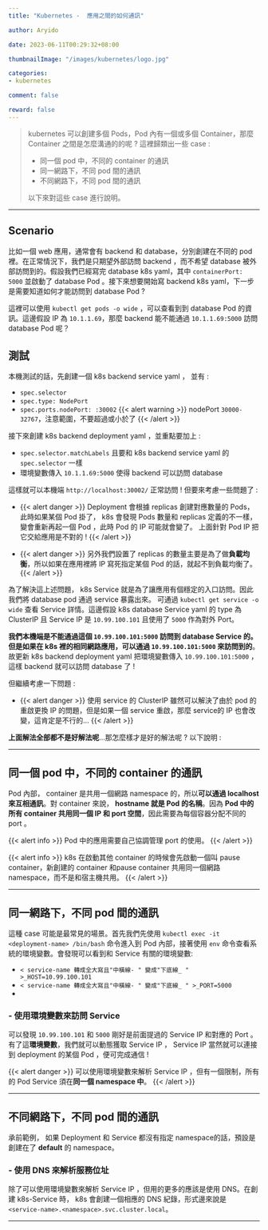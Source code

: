 ```yaml
---
title: "Kubernetes -  應用之間的如何通訊"

author: Aryido

date: 2023-06-11T00:29:32+08:00

thumbnailImage: "/images/kubernetes/logo.jpg"

categories:
- kubernetes

comment: false

reward: false
---
```

<!--BODY-->
>  kubernetes 可以創建多個 Pods，Pod 內有一個或多個 Container，那麼 Container 之間是怎麼溝通的的呢 ? 這裡歸類出一些 case :
> - 同一個 pod 中，不同的 container 的通訊
> - 同一網路下，不同 pod 間的通訊
> - 不同網路下，不同 pod 間的通訊
>
> 以下來對這些 case 進行說明。

<!--more-->

---

## Scenario
比如一個 web 應用，通常會有 backend 和 database，分別創建在不同的 pod 裡。在正常情況下，我們是只期望外部訪問 backend ，而不希望 database 被外部訪問到的。假設我們已經寫完  database k8s yaml，其中 ```containerPort: 5000``` 並啟動了 database Pod 。接下來想要開始寫 backend k8s yaml，下一步是需要知道如何才能訪問到 database Pod ?

這裡可以使用 ```kubectl get pods -o wide``` ，可以查看到到 database Pod 的資訊。這邊假設 IP 為 ```10.1.1.69```，那麼 backend 能不能通過 ```10.1.1.69:5000``` 訪問 database Pod 呢？

## 測試
本機測試的話，先創建一個 k8s backend service yaml ， 並有 :
- ```spec.selector```
- ```spec.type: NodePort```
- ```spec.ports.nodePort: :30002```
{{< alert warning >}}
nodePort ```30000-32767```，注意範圍，不要超過或小於了
{{< /alert >}}

接下來創建 k8s backend deployment yaml ，並重點要加上 :
- ```spec.selector.matchLabels``` 且要和 k8s backend service yaml 的 ```spec.selector``` 一樣
- 環境變數傳入 ```10.1.1.69:5000``` 使得 backend 可以訪問 database

這樣就可以本機端 ```http://localhost:30002/``` 正常訪問 ! 但要來考慮一些問題了 :

- {{< alert danger >}}
Deployment 會根據 replicas 創建對應數量的 Pods，此時如果某個 Pod 掛了， k8s 會發現 Pods 數量和 replicas 定義的不一樣，變會重新再起一個 Pod ，此時 Pod 的 IP 可能就會變了。
上面針對 Pod IP 把它交給應用是不對的 !
{{< /alert >}}

- {{< alert danger >}}
另外我們設置了 replicas 的數量主要是為了做**負載均衡**，所以如果在應用裡將 IP 寫死指定某個 Pod 的話，就起不到負載均衡了。
{{< /alert >}}

為了解決這上述問題， k8s Service 就是為了讓應用有個穩定的入口訪問。因此我們將 database pod 通過 service 暴露出來。 可通過 ```kubectl get service -o wide``` 查看 Service 詳情。這邊假設 k8s database Service yaml 的 type 為 ClusterIP 且 Service IP 是 ```10.99.100.101``` 且使用了 ```5000``` 作為對外 Port。

**我們本機端是不能通過這個 ```10.99.100.101:5000``` 訪問到 database Service 的。但是如果在 k8s 裡的相同網路應用，可以通過 ```10.99.100.101:5000``` 來訪問到的**。故更新 k8s backend deployment yaml 把環境變數傳入  ```10.99.100.101:5000``` ，這樣 backend 就可以訪問 database 了 !

但繼續考慮一下問題 :
- {{< alert danger >}}
使用 service 的 ClusterIP 雖然可以解決了由於 pod 的重啟更換 IP 的問題，但是如果一個 service 重啟，那麼 service的 IP 也會改變，這肯定是不行的...
{{< /alert >}}

**上面解法全部都不是好解法呢**...那怎麼樣才是好的解法呢 ? 以下說明 :

---

## 同一個 pod 中，不同的 container 的通訊
Pod 內部， container 是共用一個網路 namespace 的，所以**可以通過 localhost 來互相通訊**。對 container 來說， **hostname 就是 Pod 的名稱**。因為 **Pod 中的所有 container 共用同一個 IP 和 port 空間**，因此需要為每個容器分配不同的 port 。

{{< alert info >}}
Pod 中的應用需要自己協調管理 port 的使用。
{{< /alert >}}

{{< alert info >}}
k8s 在啟動其他 container 的時候會先啟動一個叫 pause container，新創建的 container 和pause container 共用同一個網路 namespace，而不是和宿主機共用。
{{< /alert >}}

---

## 同一網路下，不同 pod 間的通訊
這種 case 可能是最常見的場景。首先我們先使用 ```kubectl exec -it <deployment-name> /bin/bash``` 命令進入到 Pod 內部，接著使用 ```env``` 命令查看系統的環境變數。會發現可以看到和 Service 有關的環境變數:
- ```< service-name 轉成全大寫且"中橫線- " 變成"下底線_ " >_HOST=10.99.100.101```
- ```< service-name 轉成全大寫且"中橫線- " 變成"下底線_ " >_PORT=5000```
-
###  - 使用環境變數來訪問 Service
可以發現 ```10.99.100.101``` 和 ```5000``` 剛好是前面提過的 Service IP 和對應的 Port 。有了這**環境變數**，我們就可以動態獲取 Service IP ， Service IP 當然就可以連接到 deployment 的某個 Pod ，便可完成通信 !

{{< alert danger >}}
可以使用環境變數來解析 Service IP ，但有一個限制，所有的 Pod Service 須在**同一個 namespace 中**。
{{< /alert >}}

---

## 不同網路下，不同 pod 間的通訊
承前範例， 如果 Deployment 和 Service 都沒有指定 namespace的話，預設是創建在了 **default** 的 namespace。

### - 使用 DNS 來解析服務位址
除了可以使用環境變數來解析 Service IP ，但用的更多的應該是使用 DNS。在創建 k8s-Service 時， k8s 會創建一個相應的 DNS 紀錄，形式邊來說是 ```<service-name>.<namespace>.svc.cluster.local```。

---